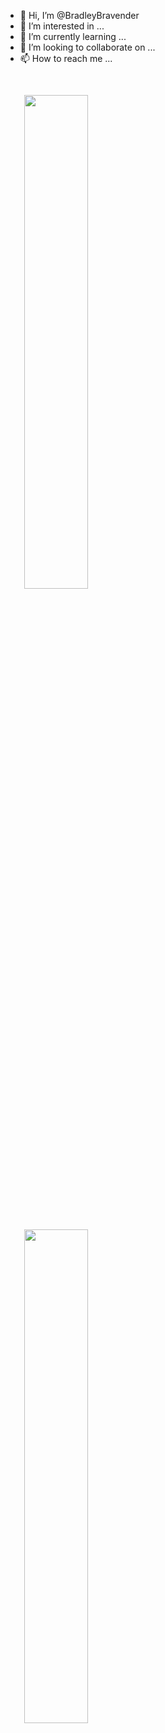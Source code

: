 - 👋 Hi, I’m @BradleyBravender
- 👀 I’m interested in ...
- 🌱 I’m currently learning ...
- 💞️ I’m looking to collaborate on ...
- 📫 How to reach me ...

<p float="left">
  <img src="https://dfstudio-d420.kxcdn.com/wordpress/wp-content/uploads/2019/06/digital_camera_photo-1080x675.jpg" width="45%" style="margin: 30px;" />
  <img src="https://dfstudio-d420.kxcdn.com/wordpress/wp-content/uploads/2019/06/digital_camera_photo-1080x675.jpg" width="45%" style="margin: 30px;" />
</p>

<!---
BradleyBravender/BradleyBravender is a ✨ special ✨ repository because its `README.md` (this file) appears on your GitHub profile.
You can click the Preview link to take a look at your changes.
--->
